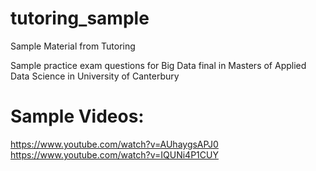 # tutoring_sample
Sample Material from Tutoring

Sample practice exam questions for Big Data final in Masters of Applied Data Science in University of Canterbury


# Sample Videos:

https://www.youtube.com/watch?v=AUhaygsAPJ0
https://www.youtube.com/watch?v=IQUNi4P1CUY
